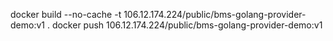docker build  --no-cache  -t 106.12.174.224/public/bms-golang-provider-demo:v1 .
docker push 106.12.174.224/public/bms-golang-provider-demo:v1
